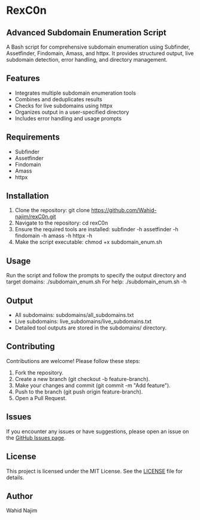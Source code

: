 # RexC0n
## Advanced Subdomain Enumeration Script
A Bash script for comprehensive subdomain enumeration using Subfinder, Assetfinder, Findomain, Amass, and httpx. It provides structured output, live subdomain detection, error handling, and directory management.

## Features
- Integrates multiple subdomain enumeration tools
- Combines and deduplicates results
- Checks for live subdomains using httpx
- Organizes output in a user-specified directory
- Includes error handling and usage prompts

## Requirements
- Subfinder
- Assetfinder
- Findomain
- Amass
- httpx

## Installation
1. Clone the repository:
git clone https://github.com/Wahid-najim/rexC0n.git
2. Navigate to the repository:
cd rexC0n
3. Ensure the required tools are installed:
subfinder -h
assetfinder -h
findomain -h
amass -h
httpx -h
4. Make the script executable:
chmod +x subdomain_enum.sh

## Usage
Run the script and follow the prompts to specify the output directory and target domains:
./subdomain_enum.sh
For help:
./subdomain_enum.sh -h

## Output
- All subdomains: subdomains/all_subdomains.txt
- Live subdomains: live_subdomains/live_subdomains.txt
- Detailed tool outputs are stored in the subdomains/ directory.

## Contributing
Contributions are welcome! Please follow these steps:
1. Fork the repository.
2. Create a new branch (git checkout -b feature-branch).
3. Make your changes and commit (git commit -m "Add feature").
4. Push to the branch (git push origin feature-branch).
5. Open a Pull Request.

## Issues
If you encounter any issues or have suggestions, please open an issue on the [GitHub Issues page](https://github.com/Wahid-najim/rexC0n/issues).

## License
This project is licensed under the MIT License. See the [LICENSE](LICENSE) file for details.

## Author
Wahid Najim
